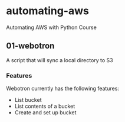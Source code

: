 # automating-aws
Automating AWS with Python Course

## 01-webotron
A script that will sync a local directory to S3

### Features

Webotron currently has the following features:

- List bucket
- List contents of a bucket
- Create and set up bucket